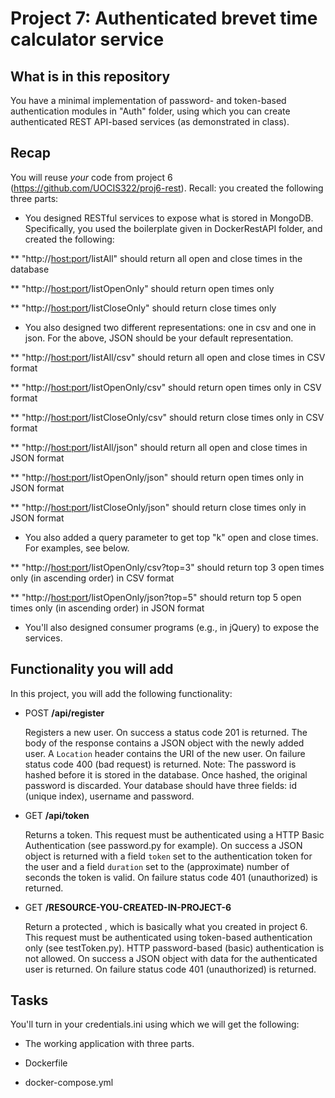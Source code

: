 # Project 7: Authenticated brevet time calculator service

## What is in this repository

You have a minimal implementation of password- and token-based authentication modules in "Auth" folder, using which you can create authenticated REST API-based services (as demonstrated in class). 

## Recap 

You will reuse *your* code from project
6 (https://github.com/UOCIS322/proj6-rest). Recall: you created the 
following three parts: 

* You designed RESTful services to expose what is stored in MongoDB.
Specifically, you used the boilerplate given in DockerRestAPI folder, and
created the following:

** "http://<host:port>/listAll" should return all open and close times in the database

** "http://<host:port>/listOpenOnly" should return open times only

** "http://<host:port>/listCloseOnly" should return close times only

* You also designed two different representations: one in csv and one 
 in json. For the above, JSON should be your default representation. 

** "http://<host:port>/listAll/csv" should return all open and close times in CSV format

** "http://<host:port>/listOpenOnly/csv" should return open times only in CSV format

** "http://<host:port>/listCloseOnly/csv" should return close times only in CSV format

** "http://<host:port>/listAll/json" should return all open and close times in JSON format

** "http://<host:port>/listOpenOnly/json" should return open times only in JSON format

** "http://<host:port>/listCloseOnly/json" should return close times only in JSON format

* You also added a query parameter to get top "k" open and close
times. For examples, see below.

** "http://<host:port>/listOpenOnly/csv?top=3" should return top 3 open times only (in ascending order) in CSV format 

** "http://<host:port>/listOpenOnly/json?top=5" should return top 5 open times only (in ascending order) in JSON format

* You'll also designed consumer programs (e.g., in jQuery) to expose the services.

## Functionality you will add

In this project, you will add the following functionality:

- POST **/api/register**

    Registers a new user. On success a status code 201 is returned. The body of the response contains
a JSON object with the newly added user. A `Location` header contains the URI
of the new user. On failure status code 400 (bad request) is returned. Note: The 
password is hashed before it is stored in the database. Once hashed, the original 
password is discarded. Your database should have three fields: id (unique index),
username and password. 

- GET **/api/token**

    Returns a token. This request must be authenticated using a HTTP Basic
Authentication (see password.py for example). On success a JSON object is returned 
with a field `token` set to the authentication token for the user and 
a field `duration` set to the (approximate) number of seconds the token is 
valid. On failure status code 401 (unauthorized) is returned.

- GET **/RESOURCE-YOU-CREATED-IN-PROJECT-6**

    Return a protected <resource>, which is basically what you created in project 6. This request must be authenticated using token-based authentication only (see testToken.py). HTTP password-based (basic) authentication is not allowed. On success a JSON object with data for the authenticated user is returned. On failure status code 401 (unauthorized) is returned.

## Tasks

You'll turn in your credentials.ini using which we will get the following:

* The working application with three parts.

* Dockerfile

* docker-compose.yml

